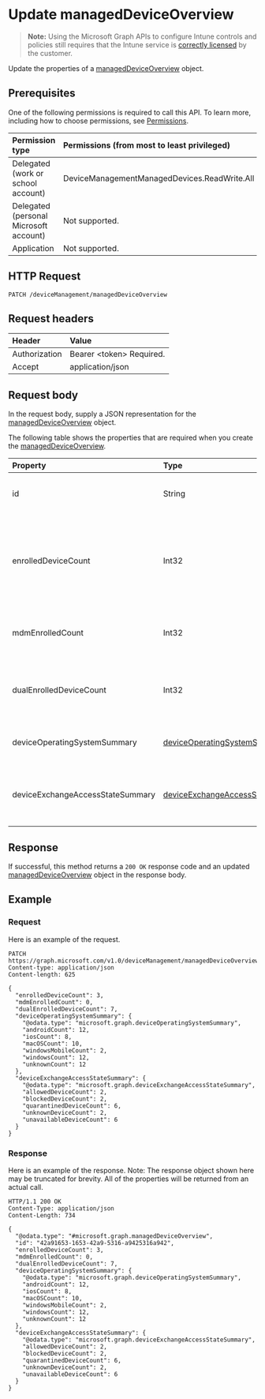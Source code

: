 # Update managedDeviceOverview

> **Note:** Using the Microsoft Graph APIs to configure Intune controls and policies still requires that the Intune service is [correctly licensed](https://go.microsoft.com/fwlink/?linkid=839381) by the customer.

Update the properties of a [managedDeviceOverview](../resources/intune-devices-manageddeviceoverview.md) object.
## Prerequisites
One of the following permissions is required to call this API. To learn more, including how to choose permissions, see [Permissions](/graph/permissions-reference).

|Permission type|Permissions (from most to least privileged)|
|:---|:---|
|Delegated (work or school account)|DeviceManagementManagedDevices.ReadWrite.All|
|Delegated (personal Microsoft account)|Not supported.|
|Application|Not supported.|

## HTTP Request
<!-- {
  "blockType": "ignored"
}
-->
``` http
PATCH /deviceManagement/managedDeviceOverview
```

## Request headers
|Header|Value|
|:---|:---|
|Authorization|Bearer &lt;token&gt; Required.|
|Accept|application/json|

## Request body
In the request body, supply a JSON representation for the [managedDeviceOverview](../resources/intune-devices-manageddeviceoverview.md) object.

The following table shows the properties that are required when you create the [managedDeviceOverview](../resources/intune-devices-manageddeviceoverview.md).

|Property|Type|Description|
|:---|:---|:---|
|id|String|Unique Identifier for the summary|
|enrolledDeviceCount|Int32|Total enrolled device count. Does not include PC devices managed via Intune PC Agent|
|mdmEnrolledCount|Int32|The number of devices enrolled in MDM|
|dualEnrolledDeviceCount|Int32|The number of devices enrolled in both MDM and EAS|
|deviceOperatingSystemSummary|[deviceOperatingSystemSummary](../resources/intune-devices-deviceoperatingsystemsummary.md)|Device operating system summary.|
|deviceExchangeAccessStateSummary|[deviceExchangeAccessStateSummary](../resources/intune-devices-deviceexchangeaccessstatesummary.md)|Distribution of Exchange Access State in Intune|



## Response
If successful, this method returns a `200 OK` response code and an updated [managedDeviceOverview](../resources/intune-devices-manageddeviceoverview.md) object in the response body.

## Example
### Request
Here is an example of the request.
``` http
PATCH https://graph.microsoft.com/v1.0/deviceManagement/managedDeviceOverview
Content-type: application/json
Content-length: 625

{
  "enrolledDeviceCount": 3,
  "mdmEnrolledCount": 0,
  "dualEnrolledDeviceCount": 7,
  "deviceOperatingSystemSummary": {
    "@odata.type": "microsoft.graph.deviceOperatingSystemSummary",
    "androidCount": 12,
    "iosCount": 8,
    "macOSCount": 10,
    "windowsMobileCount": 2,
    "windowsCount": 12,
    "unknownCount": 12
  },
  "deviceExchangeAccessStateSummary": {
    "@odata.type": "microsoft.graph.deviceExchangeAccessStateSummary",
    "allowedDeviceCount": 2,
    "blockedDeviceCount": 2,
    "quarantinedDeviceCount": 6,
    "unknownDeviceCount": 2,
    "unavailableDeviceCount": 6
  }
}
```

### Response
Here is an example of the response. Note: The response object shown here may be truncated for brevity. All of the properties will be returned from an actual call.
``` http
HTTP/1.1 200 OK
Content-Type: application/json
Content-Length: 734

{
  "@odata.type": "#microsoft.graph.managedDeviceOverview",
  "id": "42a91653-1653-42a9-5316-a9425316a942",
  "enrolledDeviceCount": 3,
  "mdmEnrolledCount": 0,
  "dualEnrolledDeviceCount": 7,
  "deviceOperatingSystemSummary": {
    "@odata.type": "microsoft.graph.deviceOperatingSystemSummary",
    "androidCount": 12,
    "iosCount": 8,
    "macOSCount": 10,
    "windowsMobileCount": 2,
    "windowsCount": 12,
    "unknownCount": 12
  },
  "deviceExchangeAccessStateSummary": {
    "@odata.type": "microsoft.graph.deviceExchangeAccessStateSummary",
    "allowedDeviceCount": 2,
    "blockedDeviceCount": 2,
    "quarantinedDeviceCount": 6,
    "unknownDeviceCount": 2,
    "unavailableDeviceCount": 6
  }
}
```



